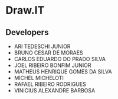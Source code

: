 # Draw.IT

## Developers
- ARI TEDESCHI JUNIOR
- BRUNO CESAR DE MORAES
- CARLOS EDUARDO DO PRADO SILVA
- JOEL RIBEIRO BONFIM JUNIOR
- MATHEUS HENRIQUE GOMES DA SILVA
- MICHEL MICHELOTI
- RAFAEL RIBEIRO RODRIGUES
- VINICIUS ALEXANDRE BARBOSA